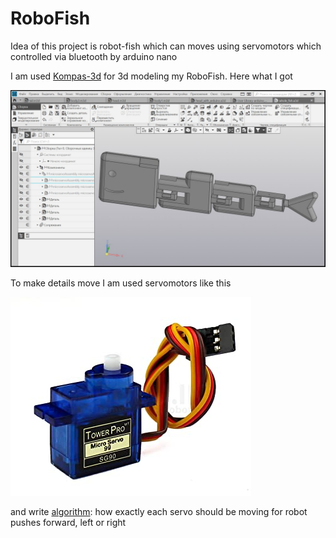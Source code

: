 # RoboFish

Idea of this project is robot-fish which can moves using servomotors which controlled via bluetooth by arduino nano

I am used [Kompas-3d](https://kompas.ru/) for 3d modeling my RoboFish. Here what I got

![](RoboFish.jpg)

To make details move I am used servomotors like this

![](servomotor.jpg)

and write [algorithm](main_controller.c): how exactly each servo should be moving for robot pushes forward, left or right
